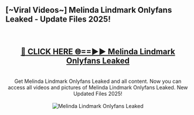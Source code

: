 <h2>[~Viral Videos~] Melinda Lindmark Onlyfans Leaked - Update Files 2025!</h2>
<br>
<div align="center">
<h2><a href="https://betterlinks.top/A2PfLJ" rel="nofollow">🔴 CLICK HERE 🌐==►► Melinda Lindmark Onlyfans Leaked</a></h2>
<br>
Get Melinda Lindmark Onlyfans Leaked and all content. Now you can access all videos and pictures of Melinda Lindmark Onlyfans Leaked. New Updated Files 2025!
<br>
<br>
<a href="https://betterlinks.top/A2PfLJ" rel="nofollow" data-target="animated-image.originalLink"><img src="https://i.ibb.co.com/WyWwxjT/player-gif2.gif" alt="Melinda Lindmark Onlyfans Leaked" style="max-width: 100%; display: inline-block;" data-target="animated-image.originalImage"></a>
</div>
<br>
